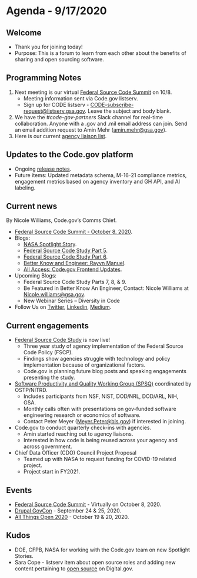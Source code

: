 # Agenda - 9/17/2020

## Welcome
- Thank you for joining today!
- Purpose: This is a forum to learn from each other about the benefits of sharing and open sourcing software.

## Programming Notes
1. Next meeting is our virtual [Federal Source Code Summit](https://digital.gov/event/2020/10/08/federal-source-code-summit-building-coding/) on 10/8. 
    - Meeting information sent via Code.gov listserv.
    - Sign up for CODE listserv - CODE-subscribe-request@listserv.gsa.gov. Leave the subject and body blank.
2. We have the *#code-gov-partners* Slack channel for real-time collaboration. Anyone with a .gov and .mil email address can join. Send an email addition request to Amin Mehr (amin.mehr@gsa.gov).
3. Here is our current [agency liaison list](SupportingDocs/agency_liaisons.md).

## Updates to the Code.gov platform
- Ongoing [release notes](https://github.com/GSA/code-gov-front-end/releases/tag/untagged-f6a1c3a2eccc07df5162).
- Future items: Updated metadata schema, M-16-21 compliance metrics, engagement metrics based on agency inventory and GH API, and AI labeling.

## Current news
By Nicole Williams, Code.gov’s Comms Chief.
- [Federal Source Code Summit - October 8, 2020](https://digital.gov/event/2020/10/08/federal-source-code-summit-building-coding/).
- Blogs:
    - [NASA Spotlight Story](https://medium.com/codedotgov/spotlight-story-nasa-investigating-detection-methods-for-cross-agency-code-use-6efc9ca33eab).
    - [Federal Source Code Study Part 5](https://medium.com/codedotgov/federal-source-code-study-series-part-5-public-engagement-a4d32e36b943).
    - [Federal Source Code Study Part 6](https://medium.com/codedotgov/federal-source-code-study-series-part-6-structural-dimensions-130897593293).
    - [Better Know and Engineer: Rayvn Manuel](https://medium.com/codedotgov/code-gov-better-know-an-engineer-rayvn-manuel-46188c95218b).
    - [All Access: Code.gov Frontend Updates](https://medium.com/codedotgov/all-access-code-gov-website-front-end-updates-provide-greater-accessibility-for-americas-code-e00fc5e76163).
- Upcoming Blogs: 
    - Federal Source Code Study Parts 7, 8, & 9.
    - Be Featured in Better Know An Engineer, Contact: Nicole Williams at Nicole.williams@gsa.gov.
    - New Webinar Series – Diversity in Code
- Follow Us on [Twitter](https://twitter.com/codedotgov), [Linkedin](https://www.linkedin.com/company/code-gov), [Medium](https://medium.com/@CodeDotGov).

## Current engagements
- [Federal Source Code Study](https://github.com/GSA/code-gov/tree/master/docs/FederalSourceCodeStudy) is now live!
    - Three year study of agency implementation of the Federal Source Code Policy (FSCP).
    - Findings show agencies struggle with technology and policy implementation because of organizational factors.
    - Code.gov is planning future blog posts and speaking engagements presenting the study.
- [Software Productivity and Quality Working Group (SPSQ)](https://www.nitrd.gov/nitrdgroups/index.php?title=SPSQ) coordinated by OSTP/NITRD.
    - Includes participants from NSF, NIST, DOD/NRL, DOD/ARL, NIH, GSA.
    - Monthly calls often with presentations on gov-funded software engineering research or economics of software.
    - Contact Peter Meyer (Meyer.Peter@bls.gov) if interested in joining.
- Code.gov to conduct quarterly check-ins with agencies.
    - Amin started reaching out to agency liaisons.
    - Interested in how code is being reused across your agency and across government.
- Chief Data Officer (CDO) Council Project Proposal
    - Teamed up with NASA to request funding for COVID-19 related project.
    - Project start in FY2021.

## Events
- [Federal Source Code Summit](https://digital.gov/event/2020/10/08/federal-source-code-summit-building-coding/) - Virtually on October 8, 2020.
- [Drupal GovCon](https://www.drupalgovcon.org/) - September 24 & 25, 2020.
- [All Things Open 2020](https://2020.allthingsopen.org/) - October 19 & 20, 2020.

## Kudos
- DOE, CFPB, NASA for working with the Code.gov team on new Spotlight Stories.
- Sara Cope - listserv item about open source roles and adding new content pertaining to [open source](https://digital.gov/communities/open-source/) on Digital.gov.